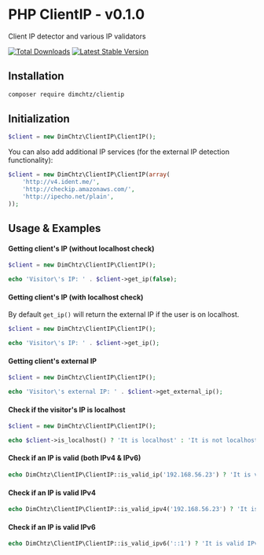 # PHP ClientIP - v0.1.0

Client IP detector and various IP validators

[![Total Downloads](https://img.shields.io/packagist/dt/dimchtz/clientip.svg)](https://packagist.org/packages/dimchtz/clientip)
[![Latest Stable Version](https://img.shields.io/packagist/v/dimchtz/clientip.svg)](https://packagist.org/packages/dimchtz/clientip)

## Installation

```sh
composer require dimchtz/clientip
```

## Initialization

```php
$client = new DimChtz\ClientIP\ClientIP();
```

You can also add additional IP services (for the external IP detection functionality):

```php
$client = new DimChtz\ClientIP\ClientIP(array(
	'http://v4.ident.me/',
	'http://checkip.amazonaws.com/',
	'http://ipecho.net/plain',
));
```

## Usage & Examples

#### Getting client's IP (without localhost check)

```php
$client = new DimChtz\ClientIP\ClientIP();

echo 'Visitor\'s IP: ' . $client->get_ip(false);
```

#### Getting client's IP (with localhost check)

By default `get_ip()` will return the external IP if the user is on localhost.

```php
$client = new DimChtz\ClientIP\ClientIP();

echo 'Visitor\'s IP: ' . $client->get_ip();
```

#### Getting client's external IP

```php
$client = new DimChtz\ClientIP\ClientIP();

echo 'Visitor\'s external IP: ' . $client->get_external_ip();
```

#### Check if the visitor's IP is localhost

```php
$client = new DimChtz\ClientIP\ClientIP();

echo $client->is_localhost() ? 'It is localhost' : 'It is not localhost';
```

#### Check if an IP is valid (both IPv4 & IPv6)

```php
echo DimChtz\ClientIP\ClientIP::is_valid_ip('192.168.56.23') ? 'It is valid IP' : 'It is not valid IP';
```

#### Check if an IP is valid IPv4

```php
echo DimChtz\ClientIP\ClientIP::is_valid_ipv4('192.168.56.23') ? 'It is valid IPv4' : 'It is not valid IPv4';
```

#### Check if an IP is valid IPv6

```php
echo DimChtz\ClientIP\ClientIP::is_valid_ipv6('::1') ? 'It is valid IPv6' : 'It is not valid IPv6';
```